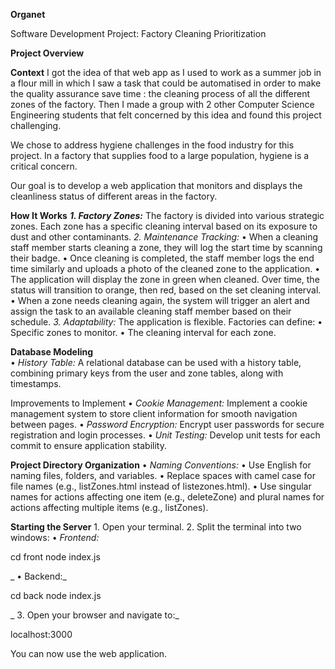 **Organet**

Software Development Project: Factory Cleaning Prioritization

**Project Overview**

**Context**
I got the idea of that web app as I used to work as a summer job in a flour mill in which I saw a task that could be automatised in order to make the quality assurance save time : the cleaning process of all the different zones of the factory.
Then I made a group with 2 other Computer Science Engineering students that felt concerned by this idea and found this project challenging. 

We chose to address hygiene challenges in the food industry for this project. In a factory that supplies food to a large population, hygiene is a critical concern.

Our goal is to develop a web application that monitors and displays the cleanliness status of different areas in the factory.

**How It Works**
	_**1.	Factory Zones:**_
The factory is divided into various strategic zones. Each zone has a specific cleaning interval based on its exposure to dust and other contaminants.
	_2.	Maintenance Tracking:_
	•	When a cleaning staff member starts cleaning a zone, they will log the start time by scanning their badge.
	•	Once cleaning is completed, the staff member logs the end time similarly and uploads a photo of the cleaned zone to the application.
	•	The application will display the zone in green when cleaned. Over time, the status will transition to orange, then red, based on the set cleaning interval.
	•	When a zone needs cleaning again, the system will trigger an alert and assign the task to an available cleaning staff member based on their schedule.
	_3.	Adaptability:_
The application is flexible. Factories can define:
	•	Specific zones to monitor.
	•	The cleaning interval for each zone.

**Database Modeling**	
	•	_History Table:_
A relational database can be used with a history table, combining primary keys from the user and zone tables, along with timestamps.

Improvements to Implement
	•	_Cookie Management:_
Implement a cookie management system to store client information for smooth navigation between pages.
	•	_Password Encryption:_
Encrypt user passwords for secure registration and login processes.
	•	_Unit Testing:_
Develop unit tests for each commit to ensure application stability.

**Project Directory Organization**
	•	_Naming Conventions:_
	•	Use English for naming files, folders, and variables.
	•	Replace spaces with camel case for file names (e.g., listZones.html instead of listezones.html).
	•	Use singular names for actions affecting one item (e.g., deleteZone) and plural names for actions affecting multiple items (e.g., listZones).

**Starting the Server**
	1.	Open your terminal.
	2.	Split the terminal into two windows:
	•	_Frontend:_

cd front
node index.js


_	•	Backend:_

cd back
node index.js


_	3.	Open your browser and navigate to:_

localhost:3000



You can now use the web application.
